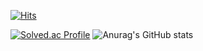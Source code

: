 [![Hits](https://hits.seeyoufarm.com/api/count/incr/badge.svg?url=https%3A%2F%2Fgithub.com%2Frabbitmjh&count_bg=%237B7773&title_bg=%2314F078&icon=&icon_color=%23E7E7E7&title=hits&edge_flat=false)](https://hits.seeyoufarm.com)

[![Solved.ac Profile](http://mazassumnida.wtf/api/v2/generate_badge?boj=rabbitmjh)](https://solved.ac/rabbitmjh/)
![Anurag's GitHub stats](https://github-readme-stats.vercel.app/api?username=rabbitmjh&show_icons=true&theme=tokyonight)
